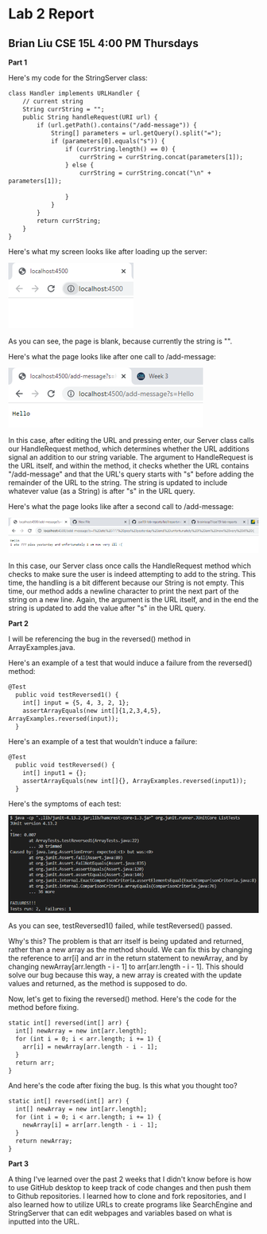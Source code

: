 # Lab 2 Report
## Brian Liu CSE 15L 4:00 PM Thursdays

**Part 1**

Here's my code for the StringServer class:

```
class Handler implements URLHandler {
    // current string
    String currString = "";
    public String handleRequest(URI url) {
        if (url.getPath().contains("/add-message")) { 
            String[] parameters = url.getQuery().split("=");
            if (parameters[0].equals("s")) {
                if (currString.length() == 0) {
                    currString = currString.concat(parameters[1]);  
                } else {
                    currString = currString.concat("\n" + parameters[1]);  

                }
            }
        }
        return currString;
    }
}
``` 

Here's what my screen looks like after loading up the server:

![Image](Screenshot_20230127_102955.png)

As you can see, the page is blank, because currently the string is "". 

Here's what the page looks like after one call to /add-message:

![Image](Screenshot_20230127_103451.png)

In this case, after editing the URL and pressing enter, our Server class calls our HandleRequest method, which determines whether the URL additions signal an addition to
our string variable. The argument to HandleRequest is the URL itself, and within the method, it checks whether the URL contains "/add-message" and that the URL's query
starts with "s" before adding the remainder of the URL to the string. The string is updated to include whatever value (as a String) is after "s" in the URL query. 

Here's what the page looks like after a second call to /add-message:

![Image](Screenshot_20230127_104210.png)

In this case, our Server class once calls the HandleRequest method which checks to make sure the user is indeed attempting to add to the string. This time, the handling
is a bit different because our String is not empty. This time, our method adds a newline character to print the next part of the string on a new line. Again, the argument
is the URL itself, and in the end the string is updated to add the value after "s" in the URL query. 

**Part 2**

I will be referencing the bug in the reversed() method in ArrayExamples.java.

Here's an example of a test that would induce a failure from the reversed() method:

```
@Test
  public void testReversed1() {
    int[] input = {5, 4, 3, 2, 1};
    assertArrayEquals(new int[]{1,2,3,4,5}, ArrayExamples.reversed(input));
  }
```

Here's an example of a test that wouldn't induce a failure:

```
@Test
  public void testReversed() {
    int[] input1 = {};
    assertArrayEquals(new int[]{}, ArrayExamples.reversed(input1));
  }
```

Here's the symptoms of each test: 

![Image](Screenshot_20230127_111015.png)

As you can see, testReversed1() failed, while testReversed() passed.

Why's this? The problem is that arr itself is being updated and returned, rather than a new array as the method should. We can fix this by changing the 
reference to arr[i] and arr in the return statement to newArray, and by changing newArray[arr.length - i - 1] to arr[arr.length - i - 1]. This should
solve our bug because this way, a new array is created with the update values and returned, as the method is supposed to do. 

Now, let's get to fixing the reversed() method. Here's the code for the method before fixing.

```
static int[] reversed(int[] arr) {
  int[] newArray = new int[arr.length];
  for (int i = 0; i < arr.length; i += 1) {
    arr[i] = newArray[arr.length - i - 1];
  }
  return arr;
}
```

And here's the code after fixing the bug. Is this what you thought too?

```
static int[] reversed(int[] arr) {
  int[] newArray = new int[arr.length];
  for (int i = 0; i < arr.length; i += 1) {
    newArray[i] = arr[arr.length - i - 1];
  }
  return newArray;
}
```

**Part 3**

A thing I've learned over the past 2 weeks that I didn't know before is how to use GitHub desktop to keep track of code changes and then push them to Github
repositories. I learned how to clone and fork repositories, and I also learned how to utilize URLs to create programs like SearchEngine and StringServer that 
can edit webpages and variables based on what is inputted into the URL.
